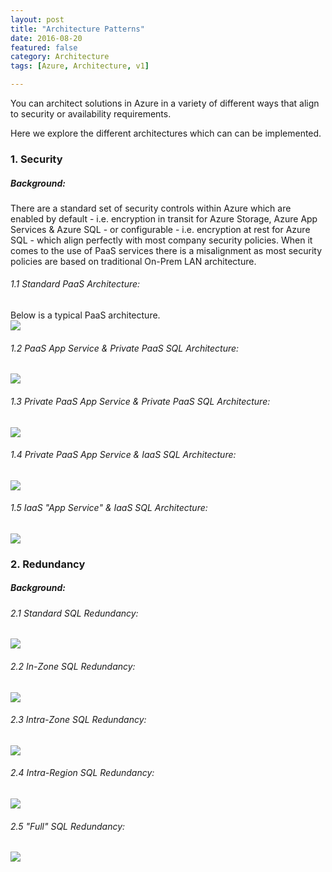 ```yaml
---
layout: post
title: "Architecture Patterns"
date: 2016-08-20
featured: false
category: Architecture
tags: [Azure, Architecture, v1]

---
```

You can architect solutions in Azure in a variety of different ways that align to security or availability requirements.

Here we explore the different architectures which can can be implemented.

### 1. Security

##### Background:

There are a standard set of security controls within Azure which are enabled by default - i.e. encryption in transit for Azure Storage, Azure App Services & Azure SQL - or configurable - i.e. encryption at rest for Azure SQL - which align perfectly with most company security policies. When it comes to the use of PaaS services there is a misalignment as most security policies are based on traditional On-Prem LAN architecture.


###### 1.1 Standard PaaS Architecture:

Below is a typical PaaS architecture.  
![](/images/APP-SQL-PAAS.png)

###### 1.2 PaaS App Service & Private PaaS SQL Architecture:

![](/images/APP-PAAS-SQL-PPAAS.png)

###### 1.3 Private PaaS App Service & Private PaaS SQL Architecture:

![](/images/APP-PPAAS-SQL-PPAAS.png)

###### 1.4 Private PaaS App Service & IaaS SQL Architecture:

![](/images/APP-PPAAS-SQL-IAAS.png)

###### 1.5 IaaS "App Service" & IaaS SQL Architecture:

![](/images/APP-IAAS-SQL-IAAS.png)


### 2. Redundancy

##### Background:

###### 2.1 Standard SQL Redundancy:

![](/images/SQL-NON-REDUNDANT.png)

###### 2.2 In-Zone SQL Redundancy:

![](/images/SQL-IN-ZONE-REDUNDANT.png)

###### 2.3 Intra-Zone SQL Redundancy:

![](/images/SQL-ZONE-REDUNDANT.png)

###### 2.4 Intra-Region SQL Redundancy:

![](/images/SQL-REGION-REDUNDANT.png)

###### 2.5 "Full" SQL Redundancy:

![](/images/SQL-FULL-REDUNDANT.png)

